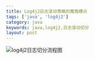 ```yaml
---
title: Log4j2日志滚动策略的魔鬼槽点
tags: ['java', 'log4j2']
category: java
keywords: java,log4j2,日志滚动切分
layout: post
---
```


![log4j2日志切分流程图](https://github.com/buildupchao/ImgStore/blob/master/Java/log4j2/Flume-Log4j2-split-log-logic-open.png?raw=true)
